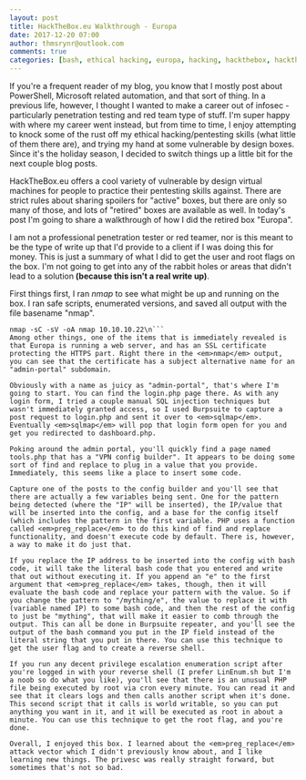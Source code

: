 ```yaml
---
layout: post
title: HackTheBox.eu Walkthrough - Europa
date: 2017-12-20 07:00
author: thmsrynr@outlook.com
comments: true
categories: [bash, ethical hacking, europa, hacking, hackthebox, hackthebox, hackthebox.eu, htb, linux, penetration testing, pentesting, pentesting, red team, security, something different, something different]
---
```

If you're a frequent reader of my blog, you know that I mostly post about PowerShell, Microsoft related automation, and that sort of thing. In a previous life, however, I thought I wanted to make a career out of infosec - particularly penetration testing and red team type of stuff. I'm super happy with where my career went instead, but from time to time, I enjoy attempting to knock some of the rust off my ethical hacking/pentesting skills (what little of them there are), and trying my hand at some vulnerable by design boxes. Since it's the holiday season, I decided to switch things up a little bit for the next couple blog posts.

HackTheBox.eu offers a cool variety of vulnerable by design virtual machines for people to practice their pentesting skills against. There are strict rules about sharing spoilers for "active" boxes, but there are only so many of those, and lots of "retired" boxes are available as well. In today's post I'm going to share a walkthrough of how I did the retired box "Europa".

<!--more-->

I am not a professional penetration tester or red teamer, nor is this meant to be the type of write up that I'd provide to a client if I was doing this for money. This is just a summary of what I did to get the user and root flags on the box. I'm not going to get into any of the rabbit holes or areas that didn't lead to a solution<strong> (because this isn't a real write up)</strong>.

First things first, I ran <em>nmap</em> to see what might be up and running on the box. I ran safe scripts, enumerated versions, and saved all output with the file basename "nmap".
```
nmap -sC -sV -oA nmap 10.10.10.22\n```
Among other things, one of the items that is immediately revealed is that Europa is running a web server, and has an SSL certificate protecting the HTTPS part. Right there in the <em>nmap</em> output, you can see that the certificate has a subject alternative name for an "admin-portal" subdomain.

Obviously with a name as juicy as "admin-portal", that's where I'm going to start. You can find the login.php page there. As with any login form, I tried a couple manual SQL injection techniques but wasn't immediately granted access, so I used Burpsuite to capture a post request to login.php and sent it over to <em>sqlmap</em>. Eventually <em>sqlmap</em> will pop that login form open for you and get you redirected to dashboard.php.

Poking around the admin portal, you'll quickly find a page named tools.php that has a "VPN config builder". It appears to be doing some sort of find and replace to plug in a value that you provide. Immediately, this seems like a place to insert some code.

Capture one of the posts to the config builder and you'll see that there are actually a few variables being sent. One for the pattern being detected (where the "IP" will be inserted), the IP/value that will be inserted into the config, and a base for the config itself (which includes the pattern in the first variable. PHP uses a function called <em>preg_replace</em> to do this kind of find and replace functionality, and doesn't execute code by default. There is, however, a way to make it do just that.

If you replace the IP address to be inserted into the config with bash code, it will take the literal bash code that you entered and write that out without executing it. If you append an "e" to the first argument that <em>preg_replace</em> takes, though, then it will evaluate the bash code and replace your pattern with the value. So if you change the pattern to "/mything/e", the value to replace it with (variable named IP) to some bash code, and then the rest of the config to just be "mything", that will make it easier to comb through the output. This can all be done in Burpsuite repeater, and you'll see the output of the bash command you put in the IP field instead of the literal string that you put in there. You can use this technique to get the user flag and to create a reverse shell.

If you run any decent privilege escalation enumeration script after you're logged in with your reverse shell (I prefer LinEnum.sh but I'm a noob so do what you like), you'll see that there is an unusual PHP file being executed by root via cron every minute. You can read it and see that it clears logs and then calls another script when it's done. This second script that it calls is world writable, so you can put anything you want in it, and it will be executed as root in about a minute. You can use this technique to get the root flag, and you're done.

Overall, I enjoyed this box. I learned about the <em>preg_replace</em> attack vector which I didn't previously know about, and I like learning new things. The privesc was really straight forward, but sometimes that's not so bad.
